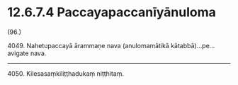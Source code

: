 

# 12.6.7.4 Paccayapaccanīyānuloma





(96.)

4049\. Nahetupaccayā ārammaṇe nava (anulomamātikā kātabbā)…pe…  avigate nava.

---

4050\. Kilesasaṃkiliṭṭhadukaṃ niṭṭhitaṃ.





